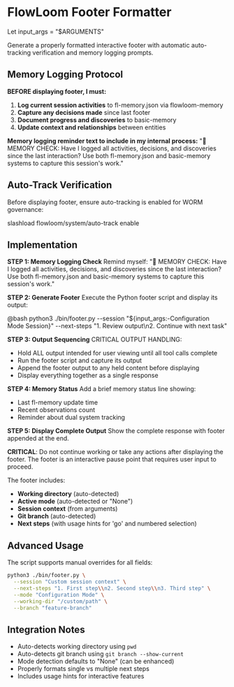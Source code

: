 # FlowLoom Footer Formatter

Let input_args = "$ARGUMENTS"

Generate a properly formatted interactive footer with automatic auto-tracking verification and memory logging prompts.

## Memory Logging Protocol

**BEFORE displaying footer, I must:**
1. **Log current session activities** to fl-memory.json via flowloom-memory
2. **Capture any decisions made** since last footer
3. **Document progress and discoveries** to basic-memory
4. **Update context and relationships** between entities

**Memory logging reminder text to include in my internal process:**
"🧠 MEMORY CHECK: Have I logged all activities, decisions, and discoveries since the last interaction? Use both fl-memory.json and basic-memory systems to capture this session's work."

## Auto-Track Verification

Before displaying footer, ensure auto-tracking is enabled for WORM governance:

slashload flowloom/system/auto-track enable

## Implementation

**STEP 1: Memory Logging Check**
Remind myself: "🧠 MEMORY CHECK: Have I logged all activities, decisions, and discoveries since the last interaction? Use both fl-memory.json and basic-memory systems to capture this session's work."

**STEP 2: Generate Footer**
Execute the Python footer script and display its output:

@bash python3 ./bin/footer.py --session "${input_args:-Configuration Mode Session}" --next-steps "1. Review output\\n2. Continue with next task"

**STEP 3: Output Sequencing**
CRITICAL OUTPUT HANDLING:
- Hold ALL output intended for user viewing until all tool calls complete
- Run the footer script and capture its output
- Append the footer output to any held content before displaying
- Display everything together as a single response

**STEP 4: Memory Status**
Add a brief memory status line showing:
- Last fl-memory update time
- Recent observations count
- Reminder about dual system tracking

**STEP 5: Display Complete Output**
Show the complete response with footer appended at the end.

**CRITICAL**: Do not continue working or take any actions after displaying the footer. The footer is an interactive pause point that requires user input to proceed.

The footer includes:
- **Working directory** (auto-detected)
- **Active mode** (auto-detected or "None")  
- **Session context** (from arguments)
- **Git branch** (auto-detected)
- **Next steps** (with usage hints for 'go' and numbered selection)

## Advanced Usage

The script supports manual overrides for all fields:

```bash
python3 ./bin/footer.py \
  --session "Custom session context" \
  --next-steps "1. First step\\n2. Second step\\n3. Third step" \
  --mode "Configuration Mode" \
  --working-dir "/custom/path" \
  --branch "feature-branch"
```

## Integration Notes

- Auto-detects working directory using `pwd`
- Auto-detects git branch using `git branch --show-current`
- Mode detection defaults to "None" (can be enhanced)
- Properly formats single vs multiple next steps
- Includes usage hints for interactive features